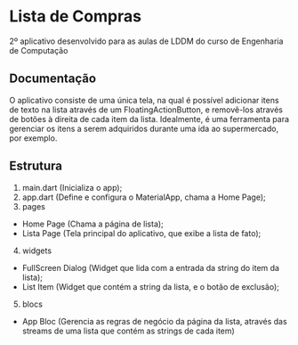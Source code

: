 # Lista de Compras

2º aplicativo desenvolvido para as aulas de LDDM do curso de Engenharia de Computação

## Documentação

O aplicativo consiste de uma única tela, na qual é possível adicionar itens de texto na lista através de um FloatingActionButton, e removê-los através de botões à direita de cada item da lista. Idealmente, é uma ferramenta para gerenciar os itens a serem adquiridos durante uma ida ao supermercado, por exemplo.

## Estrutura
1. main.dart (Inicializa o app);
2. app.dart (Define e configura o MaterialApp, chama a Home Page);
3. pages
  * Home Page (Chama a página de lista);
  * Lista Page (Tela principal do aplicativo, que exibe a lista de fato);
4. widgets
  * FullScreen Dialog (Widget que lida com a entrada da string do item da lista);
  * List Item (Widget que contém a string da lista, e o botão de exclusão);
5. blocs
  * App Bloc (Gerencia as regras de negócio da página da lista, através das streams de uma lista que contém as strings de cada item)
